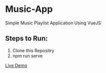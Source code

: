 # Music-App
Simple Music Playlist Application Using VueJS

## Steps to Run:
1. Clone this Repositry
2. npm run serve

<a href="https://music-app-vuejs.herokuapp.com/">Live Demo</a>

